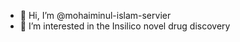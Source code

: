 - 👋 Hi, I’m @mohaiminul-islam-servier
- 👀 I’m interested in the Insilico novel drug discovery

<!---
mohaiminul-islam-servier/mohaiminul-islam-servier is a ✨ special ✨ repository because its `README.md` (this file) appears on your GitHub profile.
You can click the Preview link to take a look at your changes.
--->
